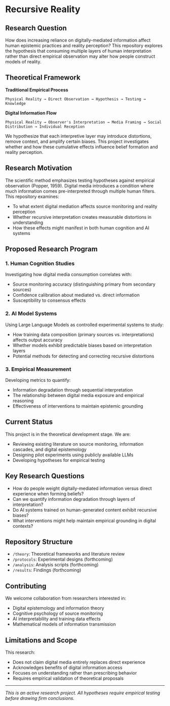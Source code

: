 # Recursive Reality

## Research Question

How does increasing reliance on digitally-mediated information affect human epistemic practices and reality perception? This repository explores the hypothesis that consuming multiple layers of human interpretation rather than direct empirical observation may alter how people construct models of reality.

## Theoretical Framework

**Traditional Empirical Process**
```
Physical Reality → Direct Observation → Hypothesis → Testing → Knowledge
```

**Digital Information Flow**
```
Physical Reality → Observer's Interpretation → Media Framing → Social Distribution → Individual Reception
```

We hypothesize that each interpretive layer may introduce distortions, remove context, and amplify certain biases. This project investigates whether and how these cumulative effects influence belief formation and reality perception.

## Research Motivation

The scientific method emphasizes testing hypotheses against empirical observation (Popper, 1959). Digital media introduces a condition where much information comes pre-interpreted through multiple human filters. This repository examines:

- To what extent digital mediation affects source monitoring and reality perception
- Whether recursive interpretation creates measurable distortions in understanding
- How these effects might manifest in both human cognition and AI systems

## Proposed Research Program

### 1. Human Cognition Studies
Investigating how digital media consumption correlates with:
- Source monitoring accuracy (distinguishing primary from secondary sources)
- Confidence calibration about mediated vs. direct information
- Susceptibility to consensus effects

### 2. AI Model Systems
Using Large Language Models as controlled experimental systems to study:
- How training data composition (primary sources vs. interpretations) affects output accuracy
- Whether models exhibit predictable biases based on interpretation layers
- Potential methods for detecting and correcting recursive distortions

### 3. Empirical Measurement
Developing metrics to quantify:
- Information degradation through sequential interpretation
- The relationship between digital media exposure and empirical reasoning
- Effectiveness of interventions to maintain epistemic grounding

## Current Status

This project is in the theoretical development stage. We are:
- Reviewing existing literature on source monitoring, information cascades, and digital epistemology
- Designing pilot experiments using publicly available LLMs
- Developing hypotheses for empirical testing

## Key Research Questions

- How do people weight digitally-mediated information versus direct experience when forming beliefs?
- Can we quantify information degradation through layers of interpretation?
- Do AI systems trained on human-generated content exhibit recursive biases?
- What interventions might help maintain empirical grounding in digital contexts?

## Repository Structure

- `/theory`: Theoretical frameworks and literature review
- `/protocols`: Experimental designs (forthcoming)
- `/analysis`: Analysis scripts (forthcoming)
- `/results`: Findings (forthcoming)

## Contributing

We welcome collaboration from researchers interested in:
- Digital epistemology and information theory
- Cognitive psychology of source monitoring
- AI interpretability and training data effects
- Mathematical models of information transmission

## Limitations and Scope

This research:
- Does not claim digital media entirely replaces direct experience
- Acknowledges benefits of digital information access
- Focuses on understanding rather than prescribing behavior
- Requires empirical validation of theoretical proposals

---

*This is an active research project. All hypotheses require empirical testing before drawing firm conclusions.*
